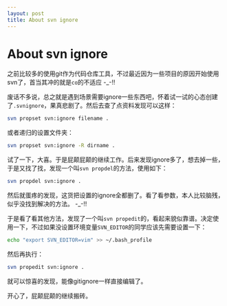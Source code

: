 ```yaml
---
layout: post
title: About svn ignore
---
```


# About svn ignore

之前比较多的使用git作为代码仓库工具，不过最近因为一些项目的原因开始使用svn了，首当其冲的就是`co`的不适应 -_-!!

废话不多说，总之就是遇到场景需要ignore一些东西吧，怀着试一试的心态创建了`.svnignore`，果真悲剧了。然后去查了点资料发现可以这样：

```bash
svn propset svn:ignore filename .
```

或者递归的设置文件夹：

```bash
svn propset svn:ignore -R dirname .
```

试了一下，大喜。于是屁颠屁颠的继续工作。后来发现ignore多了，想去掉一些，于是又找了找，发现一个叫`svn propdel`的方法，使用如下：

```bash
svn propdel svn:ignore .
```

然后就蛋疼的发现，这货把设置的ignore全都删了。看了看参数，本人比较脑残，似乎没找到解决的方法。 -_-!!

于是看了看其他方法，发现了一个叫`svn propedit`的，看起来貌似靠谱。决定使用一下，不过如果没设置环境变量`SVN_EDITOR`的同学应该先需要设置一下：

```bash
echo "export SVN_EDITOR=vim" >> ~/.bash_profile
```

然后再执行：

```bash
svn propedit svn:ignore .
```

就可以惊喜的发现，能像gitignore一样直接编辑了。

开心了，屁颠屁颠的继续搬砖。
